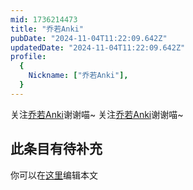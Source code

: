 ```yaml
---
mid: 1736214473
title: "乔若Anki"
pubDate: "2024-11-04T11:22:09.642Z"
updatedDate: "2024-11-04T11:22:09.642Z"
profile:
  {
    Nickname: ["乔若Anki"],
  }
---
```


关注[乔若Anki](https://space.bilibili.com/1736214473)谢谢喵~ 关注[乔若Anki](https://space.bilibili.com/1736214473)谢谢喵~

## 此条目有待补充
你可以在[这里](https://github.com/Yuhanawa/VTuber.ICU-Content/edit/master/v/乔若Anki/index.md)编辑本文
